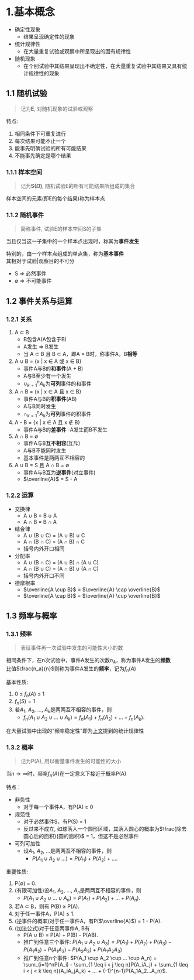 # 1.基本概念

- 确定性现象
  - 结果呈现确定性的现象
- 统计规律性
  - 在大量重复试验或观察中所呈现出的固有规律性
- 随机现象
  - 在个别试验中其结果呈现出不确定性，在大量重复试验中其结果又具有统计规律性的现象

## 1.1 随机试验

> 记为**E**, 对随机现象的试验或观察

特点:

1. 相同条件下可重复进行
2. 每次结果可能不止一个
3. 能事先明确试验的所有可能结果
4. 不能事先确定是哪个结果

### 1.1.1 样本空间

> 记为**S($\Omega$)**, 随机试验E的所有可能结果所组成的集合

样本空间的元素(即E的每个结果)称为样本点

### 1.1.2 随机事件

> 简称事件, 试验E的样本空间S的子集

当且仅当这一子集中的一个样本点出现时，称其为**事件发生**

特别的，由一个样本点组成的单点集，称为**基本事件**  
其相对于试验|观察目的不可分

- S $\Rightarrow$ 必然事件
- $\emptyset$ $\Rightarrow$ 不可能事件

## 1.2 事件关系与运算

### 1.2.1 关系

1. A $\subset$ B
   - B包含A(A包含于B)
   - A发生 $\Rightarrow$ B发生
   - 当 A $\subset$ B 且 B $\subset$ A，即A = B时，称事件A，B**相等**
2. A $\cup$ B = {x | x $\in$ A 或 x $\in$ B}
   - 事件A与B的**和事件**(A + B)
   - A与B至少有一个发生
   - $\cup_{k=1}^n A_k$为**可列**事件的和事件
3. A $\cap$ B = {x | x $\in$ A 且 x $\in$ B}
   - 事件A与B的**积事件**(AB)
   - A与B同时发生
   - $\cap_{k=1}^n A_k$为**可列**事件的积事件
4. A - B = {x | x $\in$ A 且 x $\notin$ B}
   - 事件A与B的**差事件**
     -A发生而B不发生
5. A $\cap$ B = $\emptyset$
   - 事件A与B**互不相容**(互斥)
   - A与B不能同时发生
   - 基本事件是两两互不相容的
6. A $\cup$ B = S 且 A $\cap$ B = $\emptyset$
   - 事件A与B互为**逆事件**(对立事件)
   - $\overline{A}$ = S - A

### 1.2.2 运算

- 交换律
  - A $\cup$ B = B $\cup$ A
  - A $\cap$ B = B $\cap$ A
- 结合律
  - A $\cup$ (B $\cup$ C) = (A $\cup$ B) $\cup$ C
  - A $\cap$ (B $\cap$ C) = (A $\cap$ B) $\cap$ C
  - 括号内外开口相同
- 分配率
  - A $\cup$ (B $\cap$ C) = (A $\cup$ B) $\cap$ (A $\cup$ C)
  - A $\cap$ (B $\cup$ C) = (A $\cap$ B) $\cup$ (A $\cap$ C)
  - 括号内外开口不同
- 德摩根率
  - $\overline{A \cup B}$ = $\overline{A} \cap \overline{B}$
  - $\overline{A \cap B}$ = $\overline{A} \cup \overline{B}$

## 1.3 频率与概率

### 1.3.1 频率

> 表征事件再一次试验中发生的可能性大小的数

相同条件下，在n次试验中，事件A发生的次数$n_A$，称为事件A发生的**频数**  
比值$\frac{n_a}{n}$则称为事件A发生的**频率**，记为$f_n(A)$

基本性质:

1. 0 $\leq$ $f_n(A)$ $\leq$ 1
2. $f_n(S) = 1$
3. 若$A_1$, $A_2$, ..., $A_k$是两两互不相容的事件，则
   - $f_n(A_1 \cup A_2 \cup ... \cup A_k) = f_n(A_1) + f_n(A_2) + ... + f_n(A_k)$.

在大量试验中出现的"频率稳定性"即为[上文](#1.基本概念)提到的统计规律性

### 1.3.2 概率

> 记为P(A), 用以衡量事件发生的可能性的大小

当$n \to \infty$时，频率$f_n(A)$在一定意义下接近于概率P(A)

特点：

- 非负性
  - 对于每一个事件A，有P(A) $\geq$ 0
- 规范性
  - 对于必然事件S，有P(S) = 1
  - 反过来不成立, 如球落入一个圆形区域，其落入圆心的概率为$\frac{除去圆心后的面积}{圆的面积}$ = 1，但这不是必然事件
- 可列可加性
  - 设$A_1$, $A_2$, ...是两两互不相容的事件，则
    - $P(A_1 \cup A_2 \cup ...) = P(A_1) + P(A_2) + ...$.

重要性质:

1. P($\emptyset$) = 0.
2. (有限可加性)设$A_1$, $A_2$, ..., $A_n$是两两互不相容的事件，则
   - $P(A_1 \cup A_2 \cup ... \cup A_n) = P(A_1) + P(A_2) + ... + P(A_n)$.
3. 若A $\subset$ B，则有 P(B) $\geq$ P(A).
4. 对于任一事件A，P(A) $\leq$ 1.
5. (逆事件的概率)对于任一事件A，有P($\overline{A}$) = 1 - P(A).
6. (加法公式)对于任意两事件A, B有
   - P(A $\cup$ B) = P(A) + P(B) - P(AB).
   - 推广到任意三个事件: $P(A_1 \cup A_2 \cup A_3) = P(A_1) + P(A_2) + P(A_3) - P(A_1A_2) - P(A_1A_3) - P(A_2A_3) + P(A_1A_2A_3)$
   - 推广到任意n个事件: $P(A_1 \cup A_2 \cup ... \cup A_n) = \sum_{i=1}^nP(A_i) - \sum_{1 \leq i < j \leq n}P(A_iA_j) + \sum_{1 \leq i < j < k \leq n}(A_iA_jA_k) + ... + (-1)^{n-1}P(A_1A_2...A_n)$.
